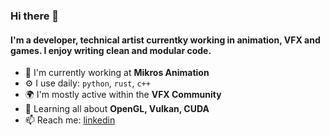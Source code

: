 ### Hi there 👋

#### I'm a developer, technical artist currentky working in animation, VFX and games. I enjoy writing clean and modular code. 

- 🏢 I'm currently working at **Mikros Animation**
- ⚙️ I use daily: `python`, `rust`, `c++`
- 🌍 I'm mostly active within the **VFX Community**
- 🌱 Learning all about **OpenGL, Vulkan, CUDA**
- 📫 Reach me: [linkedin](https://www.linkedin.com/in/siddhartha-basu-3431002a/)
